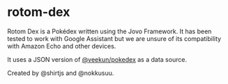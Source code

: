 # rotom-dex
Rotom Dex is a Pokédex written using the Jovo Framework. It has been tested to work with Google Assistant but we are unsure of its compatibility with Amazon Echo and other devices.

It uses a JSON version of [@veekun/pokedex](https://github.com/veekun/pokedex) as a data source.

Created by @shirtjs and @nokkusuu.
